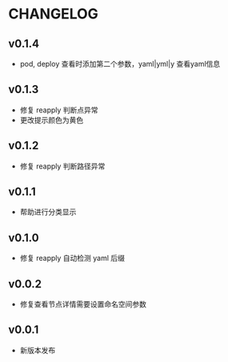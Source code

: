 # CHANGELOG

## v0.1.4

- pod, deploy 查看时添加第二个参数，yaml|yml|y 查看yaml信息

## v0.1.3

- 修复 reapply 判断点异常
- 更改提示颜色为黄色

## v0.1.2

- 修复 reapply 判断路径异常

## v0.1.1

- 帮助进行分类显示

## v0.1.0

- 修复 reapply 自动检测 yaml 后缀

## v0.0.2

- 修复查看节点详情需要设置命名空间参数

## v0.0.1

- 新版本发布